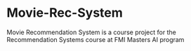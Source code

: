 # Movie-Rec-System
Movie Recommendation System is a course project for the Recommendation Systems course at FMI Masters AI program
